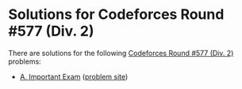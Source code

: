 # Solutions for Codeforces Round #577 (Div. 2)

There are solutions for the following [Codeforces Round #577 (Div. 2)](https://codeforces.com/contest/1201) problems:

- [A. Important Exam](a.cc)
  ([problem site](https://codeforces.com/contest/1201/problem/A))

